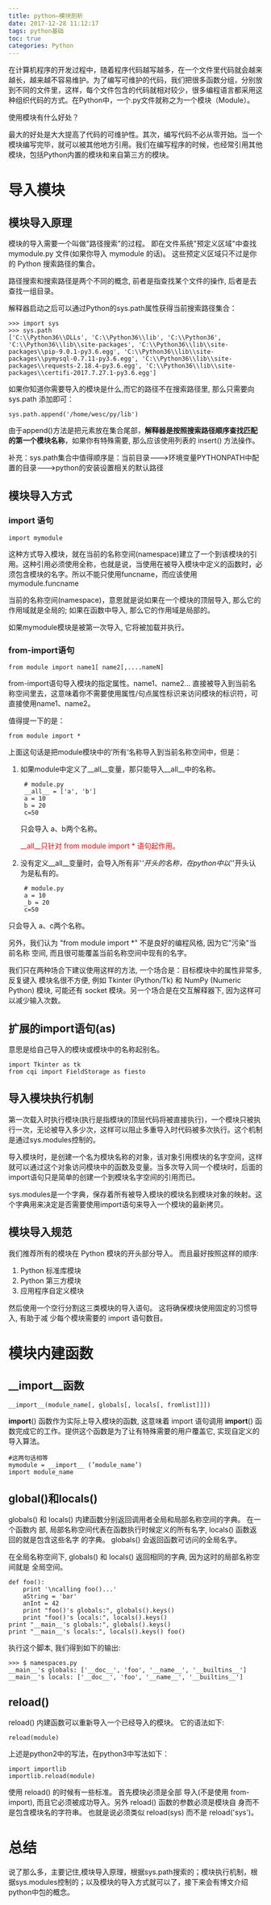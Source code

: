 ```yaml
---
title: python—模块剖析
date: 2017-12-28 11:12:17
tags: python基础
toc: true
categories: Python
---
```

在计算机程序的开发过程中，随着程序代码越写越多，在一个文件里代码就会越来越长，越来越不容易维护。为了编写可维护的代码，我们把很多函数分组，分别放到不同的文件里，这样，每个文件包含的代码就相对较少，很多编程语言都采用这种组织代码的方式。在Python中，一个.py文件就称之为一个模块（Module）。

使用模块有什么好处？

最大的好处是大大提高了代码的可维护性。其次，编写代码不必从零开始。当一个模块编写完毕，就可以被其他地方引用。我们在编写程序的时候，也经常引用其他模块，包括Python内置的模块和来自第三方的模块。
<!--more-->

# 导入模块

## 模块导入原理

模块的导入需要一个叫做"路径搜索"的过程。 即在文件系统"预定义区域"中查找 mymodule.py
文件(如果你导入 mymodule 的话)。 这些预定义区域只不过是你的 Python 搜索路径的集合。

路径搜索和搜索路径是两个不同的概念, 前者是指查找某个文件的操作, 后者是去查找一组目录。

解释器启动之后可以通过Python的sys.path属性获得当前搜索路径集合：

	>>> import sys
	>>> sys.path
	['C:\\Python36\\DLLs', 'C:\\Python36\\lib', 'C:\\Python36', 'C:\\Python36\\lib\\site-packages', 'C:\\Python36\\lib\\site-packages\\pip-9.0.1-py3.6.egg', 'C:\\Python36\\lib\\site-packages\\pymysql-0.7.11-py3.6.egg', 'C:\\Python36\\lib\\site-packages\\requests-2.18.4-py3.6.egg', 'C:\\Python36\\lib\\site-packages\\certifi-2017.7.27.1-py3.6.egg']

如果你知道你需要导入的模块是什么,而它的路径不在搜索路径里, 那么只需要向sys.path 添加即可：

	sys.path.append('/home/wesc/py/lib')

由于append()方法是把元素放在集合尾部，**解释器是按照搜索路径顺序查找匹配的第一个模块名称**，如果你有特殊需要, 那么应该使用列表的 insert() 方法操作。

补充：sys.path集合中值得顺序是：当前目录--->环境变量PYTHONPATH中配置的目录--->python的安装设置相关的默认路径

## 模块导入方式

### import 语句

	import mymodule

这种方式导入模块，就在当前的名称空间(namespace)建立了一个到该模块的引用。这种引用必须使用全称，也就是说，当使用在被导入模块中定义的函数时，必须包含模块的名字。所以不能只使用funcname，而应该使用 mymodule.funcname

当前的名称空间(namespace)，意思就是说如果在一个模块的顶层导入, 那么它的作用域就是全局的; 如果在函数中导入, 那么它的作用域是局部的。

如果mymodule模块是被第一次导入, 它将被加载并执行。

### from-import语句

	from module import name1[ name2[,....nameN]

from-import语句导入模块的指定属性。name1、name2... 直接被导入到当前名称空间里去，这意味着你不需要使用属性/句点属性标识来访问模块的标识符，可直接使用name1、name2。

值得提一下的是：

	from module import *

上面这句话是把module模块中的’所有‘名称导入到当前名称空间中，但是：

1. 如果module中定义了\_\_all\_\_变量，那只能导入\_\_all\_\_中的名称。

		# module.py
		__all__ = ['a', 'b']
		a = 10
		b = 20
		c=50
	只会导入 a、b两个名称。

	<font color=red>\_\_all\_\_只针对 from module import * 语句起作用。</font>

2. 没有定义\_\_all\_\_变量时，会导入所有非'_'开头的名称，在python中以'_'开头认为是私有的。

		# module.py
		a = 10
		_b = 20
		c=50
只会导入 a、c两个名称。

另外，我们认为 "from module import *" 不是良好的编程风格, 因为它"污染"当前名称
空间, 而且很可能覆盖当前名称空间中现有的名字。

我们只在两种场合下建议使用这样的方法, 一个场合是：目标模块中的属性非常多, 反复键入
模块名很不方便, 例如 Tkinter (Python/Tk) 和 NumPy (Numeric Python) 模块, 可能还有
socket 模块。另一个场合是在交互解释器下, 因为这样可以减少输入次数。

## 扩展的import语句(as)

意思是给自己导入的模块或模块中的名称起别名。

	import Tkinter as tk
	from cqi import FieldStorage as fiesto

## 导入模块执行机制

第一次载入时执行模块(执行是指模块的顶层代码将被直接执行)，一个模块只被执行一次，无论被导入多少次，这样可以阻止多重导入时代码被多次执行。这个机制是通过sys.modules控制的。

导入模块时，是创建一个名为模块名称的对象，该对象引用模块的名字空间，这样就可以通过这个对象访问模块中的函数及变量。当多次导入同一个模块时，后面的import语句只是简单的创建一个到模块名字空间的引用而已。

sys.modules是一个字典，保存着所有被导入模块的模块名到模块对象的映射。这个字典用来决定是否需要使用import语句来导入一个模块的最新拷贝。

## 模块导入规范

我们推荐所有的模块在 Python 模块的开头部分导入。 而且最好按照这样的顺序:

1. Python 标准库模块
2. Python 第三方模块
3. 应用程序自定义模块

然后使用一个空行分割这三类模块的导入语句。 这将确保模块使用固定的习惯导入, 有助于减
少每个模块需要的 import 语句数目。


# 模块内建函数

## \_\_import\_\_函数

	__import__(module_name[, globals[, locals[, fromlist]]])
	

__import__() 函数作为实际上导入模块的函数, 这意味着 import 语句调用 __import__() 函数完成它的工作。提供这个函数是为了让有特殊需要的用户覆盖它, 实现自定义的导入算法。
	
	#这两句话相等
	mymodule = __import__ (’module_name’)
	import module_name

## global()和locals()

globals() 和 locals() 内建函数分别返回调用者全局和局部名称空间的字典。 在一个函数内
部, 局部名称空间代表在函数执行时候定义的所有名字, locals() 函数返回的就是包含这些名字
的字典。 globals() 会返回函数可访问的全局名字。

在全局名称空间下, globals() 和 locals() 返回相同的字典, 因为这时的局部名称空间就是
全局空间。

	def foo():
		print '\ncalling foo()...'
		aString = 'bar'
		anInt = 42
		print "foo()'s globals:", globals().keys()
		print "foo()'s locals:", locals().keys()
	print "__main__'s globals:", globals().keys()
	print "__main__'s locals:", locals().keys() foo()

执行这个脚本, 我们得到如下的输出:
	
	>>> $ namespaces.py
	__main__'s globals: ['__doc__', 'foo', '__name__', '__builtins__']
	__main__'s locals: ['__doc__', 'foo', '__name__', '__builtins__']


## reload()

reload() 内建函数可以重新导入一个已经导入的模块。 它的语法如下:

	reload(module)

上述是python2中的写法，在python3中写法如下：

	import importlib
	importlib.reload(module)
使用 reload() 的时候有一些标准。 首先模块必须是全部
导入(不是使用 from-import), 而且它必须被成功导入。另外 reload() 函数的参数必须是模块自
身而不是包含模块名的字符串。 也就是说必须类似 reload(sys) 而不是 reload('sys')。

# 总结
说了那么多，主要记住,模块导入原理，根据sys.path搜索的；模块执行机制，根据sys.modules控制的；以及模块的导入方式就可以了，接下来会有博文介绍python中包的概念。
